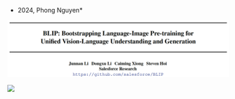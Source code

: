 * 2024, Phong Nguyen*

<div>
<p align="center">
  <img src="figure1.png" style="width:800px"/>
</p>

<a href='https://arxiv.org/abs/2201.12086'><img src='https://img.shields.io/badge/dynamic/json?url=https://api.semanticscholar.org/graph/v1/paper/a3b42a83669998f65df60d7c065a70d07ca95e99?fields=citationCount&query=citationCount&label=ICML%202022&prefix=citation%20'/></a>

</div>
